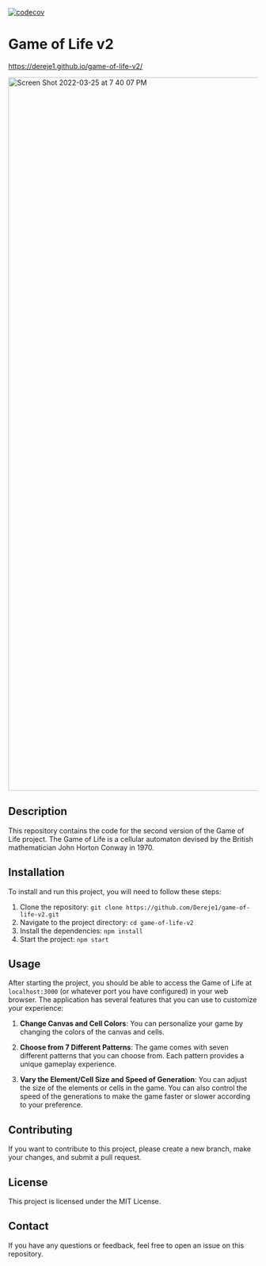 [![codecov](https://codecov.io/gh/Dereje1/game-of-life-v2/branch/master/graph/badge.svg?token=3WnDu6wIH4)](https://codecov.io/gh/Dereje1/game-of-life-v2)

# Game of Life v2

https://dereje1.github.io/game-of-life-v2/

<img width="1440" alt="Screen Shot 2022-03-25 at 7 40 07 PM" src="https://user-images.githubusercontent.com/23533048/160215256-29c43da1-1929-44df-93c5-1edaff1b9486.png"></img>

## Description
This repository contains the code for the second version of the Game of Life project. The Game of Life is a cellular automaton devised by the British mathematician John Horton Conway in 1970.

## Installation
To install and run this project, you will need to follow these steps:

1. Clone the repository: `git clone https://github.com/Dereje1/game-of-life-v2.git`
2. Navigate to the project directory: `cd game-of-life-v2`
3. Install the dependencies: `npm install`
4. Start the project: `npm start`

## Usage
After starting the project, you should be able to access the Game of Life at `localhost:3000` (or whatever port you have configured) in your web browser. The application has several features that you can use to customize your experience:

1. **Change Canvas and Cell Colors**: You can personalize your game by changing the colors of the canvas and cells.

2. **Choose from 7 Different Patterns**: The game comes with seven different patterns that you can choose from. Each pattern provides a unique gameplay experience.

3. **Vary the Element/Cell Size and Speed of Generation**: You can adjust the size of the elements or cells in the game. You can also control the speed of the generations to make the game faster or slower according to your preference.


## Contributing
If you want to contribute to this project, please create a new branch, make your changes, and submit a pull request.

## License
This project is licensed under the MIT License.

## Contact
If you have any questions or feedback, feel free to open an issue on this repository.

